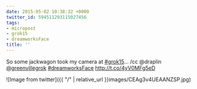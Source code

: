 ```yaml
---
date: 2015-05-02 10:38:32 +0000
twitter_id: 594511293115027456
tags:
- micropost
- grok15
- dreamworksFace
title: ''
---
```


So some jackwagon took my camera at [#grok15](https://twitter.com/hashtag/grok15)… /cc @draplin [@greenvillegrok](https://twitter.com/greenvillegrok) [#dreamworksFace](https://twitter.com/hashtag/dreamworksFace) http://t.co/4yV0MFg5eD

![Image from twitter]({{ "/" | relative_url  }}images/CEAg3v4UEAANZSP.jpg)
